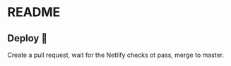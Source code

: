 # README

## Deploy :rocket:

Create a pull request, wait for the Netlify checks ot pass, merge to master.
